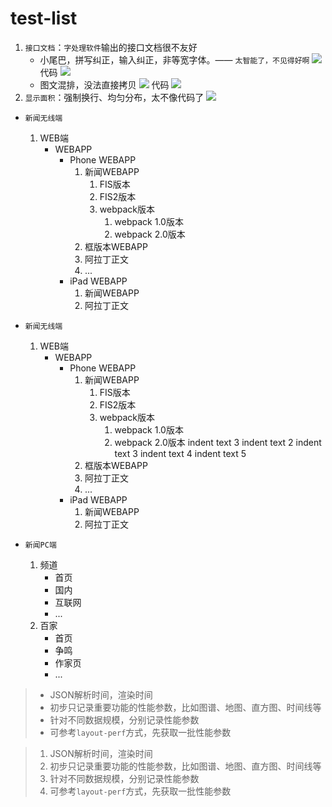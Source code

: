 # test-list

1. `接口文档`：`字处理软件`输出的接口文档很不友好
    * 小尾巴，拼写纠正，输入纠正，非等宽字体。—— `太智能了，不见得好啊`
        <img src="./img/code-in-word.png">
            代码 <img src="./img/code-in-word.png">
    * 图文混排，没法直接拷贝
        <img src="./img/code-in-word-2.png">
            代码 <img src="./img/code-in-word-2.png">
2. `显示面积`：强制换行、均匀分布，太不像代码了
    <img src="./img/line-wrap.png">



* `新闻无线端`
    1. WEB端
        * WEBAPP
            * Phone WEBAPP
                1. 新闻WEBAPP
                    1. FIS版本
                    2. FIS2版本
                    3. webpack版本
                        1. webpack 1.0版本
                        2. webpack 2.0版本
                2. 框版本WEBAPP
                3. 阿拉丁正文
                4. ...
            * iPad WEBAPP
                1. 新闻WEBAPP
                2. 阿拉丁正文

* `新闻无线端`
    1. WEB端
        * WEBAPP
            * Phone WEBAPP
                1. 新闻WEBAPP
                    1. FIS版本
                    2. FIS2版本
                    3. webpack版本
                        1. webpack 1.0版本
                        2. webpack 2.0版本
                            indent text 3
                        indent text 2
                    indent text 3
                indent text 4
            indent text 5
                2. 框版本WEBAPP
                3. 阿拉丁正文
                4. ...
            * iPad WEBAPP
                1. 新闻WEBAPP
                2. 阿拉丁正文



* `新闻PC端`
    1. 频道
        * 首页
        * 国内
        * 互联网
        * ...
    2. 百家
        * 首页
        * 争鸣
        * 作家页
        * ...


> * JSON解析时间，渲染时间
> * 初步只记录重要功能的性能参数，比如图谱、地图、直方图、时间线等
> * 针对不同数据规模，分别记录性能参数
> * 可参考`layout-perf`方式，先获取一批性能参数


> 1. JSON解析时间，渲染时间
> 1. 初步只记录重要功能的性能参数，比如图谱、地图、直方图、时间线等
> 1. 针对不同数据规模，分别记录性能参数
> 1. 可参考`layout-perf`方式，先获取一批性能参数




